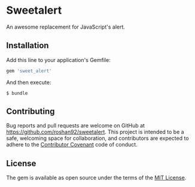 # Sweetalert

An awesome replacement for JavaScript's alert.

## Installation

Add this line to your application's Gemfile:

```ruby
gem 'sweet_alert'
```

And then execute:

    $ bundle

## Contributing

Bug reports and pull requests are welcome on GitHub at https://github.com/roshan92/sweetalert. This project is intended to be a safe, welcoming space for collaboration, and contributors are expected to adhere to the [Contributor Covenant](http://contributor-covenant.org) code of conduct.


## License

The gem is available as open source under the terms of the [MIT License](http://opensource.org/licenses/MIT).
